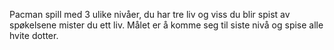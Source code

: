 Pacman spill med 3 ulike nivåer, du har tre liv og viss du blir spist av spøkelsene mister du ett liv. Målet er å komme seg til siste nivå og spise alle hvite dotter. 
